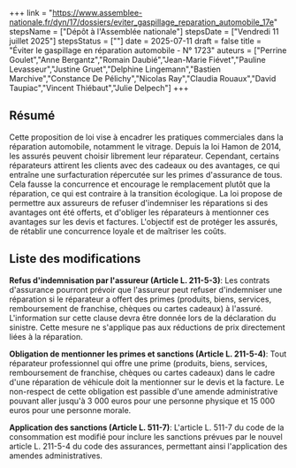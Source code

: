 +++
link = "https://www.assemblee-nationale.fr/dyn/17/dossiers/eviter_gaspillage_reparation_automobile_17e"
stepsName = ["Dépôt à l'Assemblée nationale"]
stepsDate = ["Vendredi 11 juillet 2025"]
stepsStatus = [""]
date = 2025-07-11
draft = false
title = "Éviter le gaspillage en réparation automobile - N° 1723"
auteurs = ["Perrine Goulet","Anne Bergantz","Romain Daubié","Jean-Marie Fiévet","Pauline Levasseur","Justine Gruet","Delphine Lingemann","Bastien Marchive","Constance De Pélichy","Nicolas Ray","Claudia Rouaux","David Taupiac","Vincent Thiébaut","Julie Delpech"]
+++

## Résumé

Cette proposition de loi vise à encadrer les pratiques commerciales dans la réparation automobile, notamment le vitrage. Depuis la loi Hamon de 2014, les assurés peuvent choisir librement leur réparateur. Cependant, certains réparateurs attirent les clients avec des cadeaux ou des avantages, ce qui entraîne une surfacturation répercutée sur les primes d'assurance de tous. Cela fausse la concurrence et encourage le remplacement plutôt que la réparation, ce qui est contraire à la transition écologique. La loi propose de permettre aux assureurs de refuser d'indemniser les réparations si des avantages ont été offerts, et d'obliger les réparateurs à mentionner ces avantages sur les devis et factures. L'objectif est de protéger les assurés, de rétablir une concurrence loyale et de maîtriser les coûts.

## Liste des modifications

**Refus d'indemnisation par l'assureur (Article L. 211-5-3)**: Les contrats d'assurance pourront prévoir que l'assureur peut refuser d'indemniser une réparation si le réparateur a offert des primes (produits, biens, services, remboursement de franchise, chèques ou cartes cadeaux) à l'assuré. L'information sur cette clause devra être donnée lors de la déclaration du sinistre. Cette mesure ne s'applique pas aux réductions de prix directement liées à la réparation.

**Obligation de mentionner les primes et sanctions (Article L. 211-5-4)**: Tout réparateur professionnel qui offre une prime (produits, biens, services, remboursement de franchise, chèques ou cartes cadeaux) dans le cadre d'une réparation de véhicule doit la mentionner sur le devis et la facture. Le non-respect de cette obligation est passible d'une amende administrative pouvant aller jusqu'à 3 000 euros pour une personne physique et 15 000 euros pour une personne morale.

**Application des sanctions (Article L. 511-7)**: L'article L. 511-7 du code de la consommation est modifié pour inclure les sanctions prévues par le nouvel article L. 211-5-4 du code des assurances, permettant ainsi l'application des amendes administratives.

